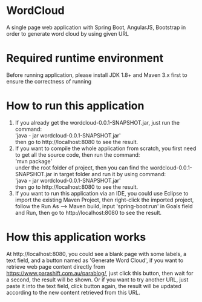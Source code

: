 # WordCloud
A single page web application with Spring Boot, AngularJS, Bootstrap in order to generate word cloud by using given URL

# Required runtime environment
Before running application, please install JDK 1.8+ and Maven 3.x first to ensure the correctness of running

# How to run this application
1. If you already get the wordcloud-0.0.1-SNAPSHOT.jar, just run the command:<br>
   'java - jar wordcloud-0.0.1-SNAPSHOT.jar'<br>
   then go to http://localhost:8080 to see the result.
2. If you want to compile the whole application from scratch, you first need to get all the source code, then run the command:<br>
   'mvn package'<br>
   under the root folder of project, then you can find the wordcloud-0.0.1-SNAPSHOT.jar in target folder and run it by using command:<br>
   'java - jar wordcloud-0.0.1-SNAPSHOT.jar'<br>
   then go to http://localhost:8080 to see the result.
3. If you want to run this application via an IDE, you could use Eclipse to import the existing Maven Project, then right-click the imported project, follow the Run As --> Maven build, input 'spring-boot:run' in Goals field and Run, then go to http://localhost:8080 to see the result.

# How this application works
At http://localhost:8080, you could see a blank page with some labels, a text field, and a button named as 'Generate Word Cloud', if you want to retrieve web page content directly from https://www.parashift.com.au/parablog/, just click this button, then wait for a second, the result will be shown. Or if you want to try another URL, just paste it into the text field, click button again, the result will be updated according to the new content retrieved from this URL.
